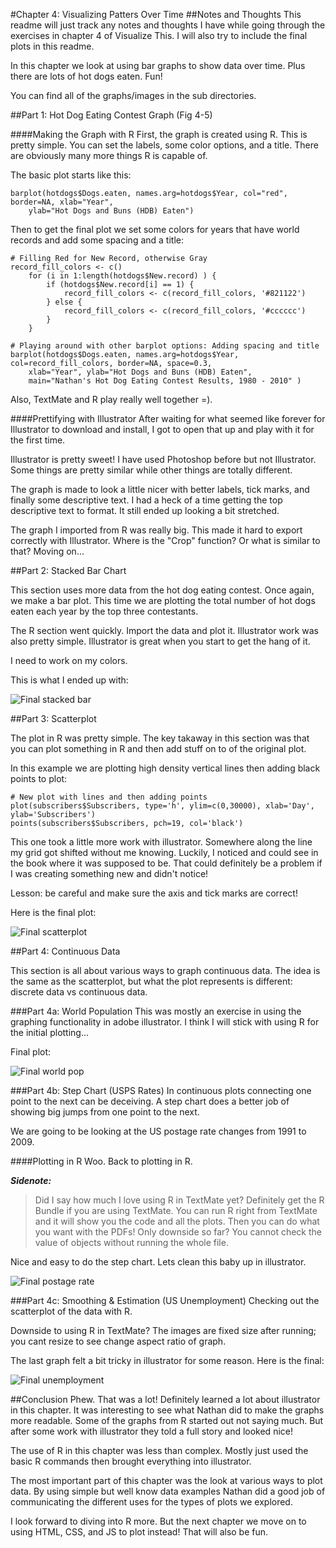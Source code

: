 #Chapter 4: Visualizing Patters Over Time
##Notes and Thoughts
This readme will just track any notes and thoughts I have while going through the exercises in chapter 4 of Visualize This. I will also try to include the final plots in this readme.

In this chapter we look at using bar graphs to show data over time. Plus there are lots of hot dogs eaten. Fun!

You can find all of the graphs/images in the sub directories.

##Part 1: Hot Dog Eating Contest Graph (Fig 4-5)

####Making the Graph with R
First, the graph is created using R. This is pretty simple. You can set the labels, some color options, and a title. There are obviously many more things R is capable of.

The basic plot starts like this: 

	barplot(hotdogs$Dogs.eaten, names.arg=hotdogs$Year, col="red", border=NA, xlab="Year", 
		ylab="Hot Dogs and Buns (HDB) Eaten")
	
Then to get the final plot we set some colors for years that have world records and add some spacing and a title:

~~~
# Filling Red for New Record, otherwise Gray
record_fill_colors <- c()
	for (i in 1:length(hotdogs$New.record) ) {
		if (hotdogs$New.record[i] == 1) {
			record_fill_colors <- c(record_fill_colors, '#821122')		
		} else {
			record_fill_colors <- c(record_fill_colors, '#cccccc')
		}	
	}

# Playing around with other barplot options: Adding spacing and title
barplot(hotdogs$Dogs.eaten, names.arg=hotdogs$Year, col=record_fill_colors, border=NA, space=0.3, 
	xlab="Year", ylab="Hot Dogs and Buns (HDB) Eaten", 
	main="Nathan's Hot Dog Eating Contest Results, 1980 - 2010" )
~~~

Also, TextMate and R play really well together =). 
	

####Prettifying with Illustrator
After waiting for what seemed like forever for Illustrator to download and install, I got to open that up and play with it for the first time. 

Illustrator is pretty sweet! I have used Photoshop before but not Illustrator. Some things are pretty similar while other things are totally different. 

The graph is made to look a little nicer with better labels, tick marks, and finally some descriptive text. I had a heck of a time getting the top descriptive text to format. It still ended up looking a bit stretched.

The graph I imported from R was really big. This made it hard to export correctly with Illustrator. Where is the "Crop" function? Or what is similar to that? Moving on...

##Part 2: Stacked Bar Chart

This section uses more data from the hot dog eating contest. Once again, we make a bar plot. This time we are plotting the total number of hot dogs eaten each year by the top three contestants. 

The R section went quickly. Import the data and plot it. Illustrator work was also pretty simple. Illustrator is great when you start to get the hang of it.

I need to work on my colors. 

This is what I ended up with:

![Final stacked bar](https://github.com/joehand/Visualize-This-Examples/raw/master/ch4/part2_stacked/final_stacked.png "Hot Dog Eating")     


##Part 3: Scatterplot

The plot in R was pretty simple. The key takaway in this section was that you can plot something in R and then add stuff on to of the original plot.

In this example we are plotting high density vertical lines then adding black points to plot:
~~~
# New plot with lines and then adding points
plot(subscribers$Subscribers, type='h', ylim=c(0,30000), xlab='Day', ylab='Subscribers')
points(subscribers$Subscribers, pch=19, col='black')
~~~

This one took a little more work with illustrator. Somewhere along the line my grid got shifted without me knowing. Luckily, I noticed and could see in the book where it was supposed to be. That could definitely be a problem if I was creating something new and didn't notice!

Lesson: be careful and make sure the axis and tick marks are correct!

Here is the final plot:

![Final scatterplot](https://github.com/joehand/Visualize-This-Examples/raw/master/ch4/part3_scatter/final_subscribers.png "Flowing Data Subscribers") 
 
##Part 4: Continuous Data

This section is all about various ways to graph continuous data. The idea is the same as the scatterplot, but what the plot represents is different: discrete data vs continuous data.

###Part 4a: World Population
This was mostly an exercise in using the graphing functionality in adobe illustrator. I think I will stick with using R for the initial plotting...

Final plot: 

![Final world pop](https://github.com/joehand/Visualize-This-Examples/raw/master/ch4/part4_continuous/world_pop_final.png "World Population") 

###Part 4b: Step Chart (USPS Rates)
In continuous plots connecting one point to the next can be deceiving. A step chart does a better job of showing big jumps from one point to the next.

We are going to be looking at the US postage rate changes from 1991 to 2009.

####Plotting in R
Woo. Back to plotting in R. 

___Sidenote:___
>Did I say how much I love using R in TextMate yet? Definitely get the R Bundle if you are using TextMate. You can run R right from TextMate and it will show you the code and all the plots. Then you can do what you want with the PDFs! Only downside so far? You cannot check the value of objects without running the whole file.

Nice and easy to do the step chart. Lets clean this baby up in illustrator.

![Final postage rate](https://github.com/joehand/Visualize-This-Examples/raw/master/ch4/part4_continuous/us_postage_final.png "USPS Postage Rates") 

###Part 4c: Smoothing & Estimation (US Unemployment)
Checking out the scatterplot of the data with R. 

Downside to using R in TextMate? The images are fixed size after running; you cant resize to see change aspect ratio of graph.

The last graph felt a bit tricky in illustrator for some reason. Here is the final:

![Final unemployment](https://github.com/joehand/Visualize-This-Examples/raw/master/ch4/part4_continuous/unemployment_final.png "US Unemployment Rates") 


##Conclusion
Phew. That was a lot! Definitely learned a lot about illustrator in this chapter. It was interesting to see what Nathan did to make the graphs more readable. Some of the graphs from R started out not saying much. But after some work with illustrator they told a full story and looked nice!

The use of R in this chapter was less than complex. Mostly just used the basic R commands then brought everything into illustrator. 

The most important part of this chapter was the look at various ways to plot data. By using simple but well know data examples Nathan did a good job of communicating the different uses for the types of plots we explored.

I look forward to diving into R more. But the next chapter we move on to using HTML, CSS, and JS to plot instead! That will also be fun.



